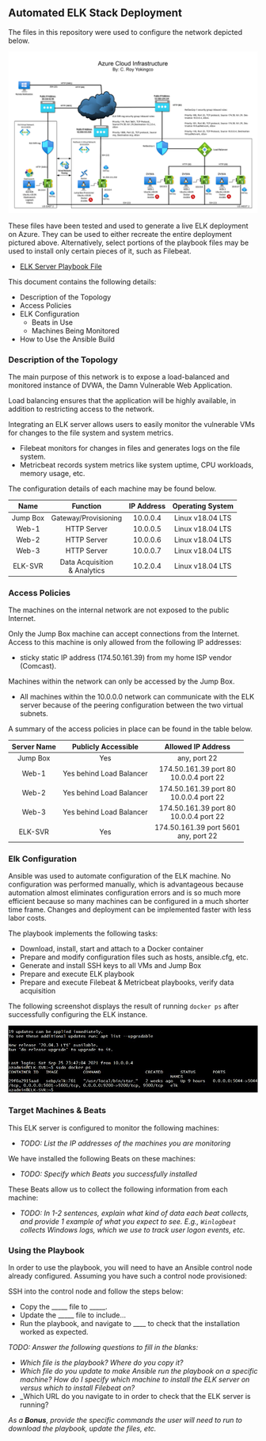 ## Automated ELK Stack Deployment

The files in this repository were used to configure the network depicted below.

![Update the path with the name of your diagram](Images/Azure-Diagram.png)

These files have been tested and used to generate a live ELK deployment on Azure. They can be used to either recreate the entire deployment pictured above. Alternatively, select portions of the playbook files may be used to install only certain pieces of it, such as Filebeat.

  - [ELK Server Playbook File](Playbooks/install-elk.yml)	

This document contains the following details:
- Description of the Topology
- Access Policies
- ELK Configuration
  - Beats in Use
  - Machines Being Monitored
- How to Use the Ansible Build


### Description of the Topology

The main purpose of this network is to expose a load-balanced and monitored instance of DVWA, the Damn Vulnerable Web Application.

Load balancing ensures that the application will be highly available, in addition to restricting access to the network.

Integrating an ELK server allows users to easily monitor the vulnerable VMs for changes to the file system and system metrics.
- Filebeat monitors for changes in files and generates logs on the file system.
- Metricbeat records system metrics like system uptime, CPU workloads, memory usage, etc.

The configuration details of each machine may be found below.

|   Name   	|             Function             	| IP Address 	| Operating System 	|
|:--------:	|:--------------------------------:	|:----------:	|:----------------:	|
| Jump Box 	|       Gateway/Provisioning       	|  10.0.0.4  	| Linux v18.04 LTS 	|
|   Web-1  	|            HTTP Server           	|  10.0.0.5  	| Linux v18.04 LTS 	|
|   Web-2  	|            HTTP Server           	|  10.0.0.6  	| Linux v18.04 LTS 	|
|   Web-3  	|            HTTP Server           	|  10.0.0.7  	| Linux v18.04 LTS 	|
|  ELK-SVR 	| Data Acquisition <br>& Analytics 	|  10.2.0.4  	| Linux v18.04 LTS 	|

### Access Policies

The machines on the internal network are not exposed to the public Internet. 

Only the Jump Box machine can accept connections from the Internet. Access to this machine is only allowed from the following IP addresses:
- sticky static IP address (174.50.161.39) from my home ISP vendor (Comcast).

Machines within the network can only be accessed by the Jump Box.
- All machines within the 10.0.0.0 network can communicate with the ELK server because of the peering         configuration between the two virtual subnets. 

A summary of the access policies in place can be found in the table below.

| Server Name 	|    Publicly Accessible   	|             Allowed IP Address            	|
|:-----------:	|:------------------------:	|:-----------------------------------------:	|
|   Jump Box  	|            Yes           	|                any, port 22               	|
|    Web-1    	| Yes behind Load Balancer 	| 174.50.161.39 port 80<br>10.0.0.4 port 22 	|
|    Web-2    	| Yes behind Load Balancer 	| 174.50.161.39 port 80<br>10.0.0.4 port 22 	|
|    Web-3    	| Yes behind Load Balancer 	| 174.50.161.39 port 80<br>10.0.0.4 port 22 	|
|   ELK-SVR   	|            Yes           	|  174.50.161.39 port 5601<br>any, port 22  	|


### Elk Configuration

Ansible was used to automate configuration of the ELK machine. No configuration was performed manually, which is advantageous because automation almost eliminates configuration errors and is so much more efficient because so many machines can be configured in a much shorter time frame. Changes and deployment can be implemented faster with less labor costs.

The playbook implements the following tasks:

- Download, install, start and attach to a Docker container
- Prepare and modify configuration files such as hosts, ansible.cfg, etc.
- Generate and install SSH keys to all VMs and Jump Box
- Prepare and execute ELK playbook
- Prepare and execute Filebeat & Metricbeat playbooks, verify data acquisition
 
The following screenshot displays the result of running `docker ps` after successfully configuring the ELK instance.

![screenshot of docker ps output](Images/docker_ps.png)

### Target Machines & Beats
This ELK server is configured to monitor the following machines:
- _TODO: List the IP addresses of the machines you are monitoring_

We have installed the following Beats on these machines:
- _TODO: Specify which Beats you successfully installed_

These Beats allow us to collect the following information from each machine:
- _TODO: In 1-2 sentences, explain what kind of data each beat collects, and provide 1 example of what you expect to see. E.g., `Winlogbeat` collects Windows logs, which we use to track user logon events, etc._

### Using the Playbook
In order to use the playbook, you will need to have an Ansible control node already configured. Assuming you have such a control node provisioned: 

SSH into the control node and follow the steps below:
- Copy the _____ file to _____.
- Update the _____ file to include...
- Run the playbook, and navigate to ____ to check that the installation worked as expected.

_TODO: Answer the following questions to fill in the blanks:_
- _Which file is the playbook? Where do you copy it?_
- _Which file do you update to make Ansible run the playbook on a specific machine? How do I specify which machine to install the ELK server on versus which to install Filebeat on?_
- _Which URL do you navigate to in order to check that the ELK server is running?

_As a **Bonus**, provide the specific commands the user will need to run to download the playbook, update the files, etc._